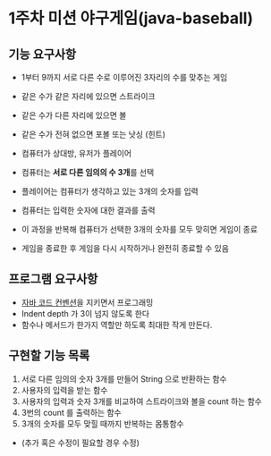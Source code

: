 # 1주차 미션 야구게임(java-baseball)

## 기능 요구사항
- 1부터 9까지 서로 다른 수로 이루어진 3자리의 수를 맞추는 게임
- 같은 수가 같은 자리에 있으면 스트라이크
- 같은 수가 다른 자리에 있으면 볼
- 같은 수가 전혀 없으면 포볼 또는 낫싱 (힌트)

- 컴퓨터가 상대방, 유저가 플레이어
- 컴퓨터는 **서로 다른 임의의 수 3개**를 선택
- 플레이어는 컴퓨터가 생각하고 있는 3개의 숫자를 입력
- 컴퓨터는 입력한 숫자에 대한 결과를 출력

- 이 과정을 반복해 컴퓨터가 선택한 3개의 숫자를 모두 맞히면 게임이 종료
- 게임을 종료한 후 게임을 다시 시작하거나 완전히 종료할 수 있음

## 프로그램 요구사항
- [자바 코드 컨벤션](https://myeonguni.tistory.com/1596)을 지키면서 프로그래밍
- Indent depth 가 3이 넘지 않도록 한다
- 함수나 메서드가 한가지 역할만 하도록 최대한 작게 만든다.

## 구현할 기능 목록
1. 서로 다른 임의의 숫자 3개를 만들어 String 으로 반환하는 함수
2. 사용자의 입력을 받는 함수
3. 사용자의 입력과 숫자 3개를 비교하여 스트라이크와 볼을 count 하는 함수
4. 3번의 count 를 출력하는 함수
5. 3개의 숫자를 모두 맞힐 때까지 반복하는 몸통함수
- (추가 혹은 수정이 필요할 경우 수정)
